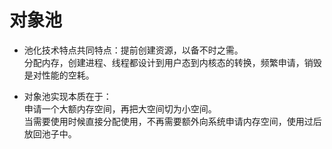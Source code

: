 # 对象池   

* 池化技术特点共同特点：提前创建资源，以备不时之需。   
分配内存，创建进程、线程都设计到用户态到内核态的转换，频繁申请，销毁是对性能的空耗。   

* 对象池实现本质在于：  
申请一个大额内存空间，再把大空间切为小空间。   
当需要使用时候直接分配使用，不再需要额外向系统申请内存空间，使用过后放回池子中。   
